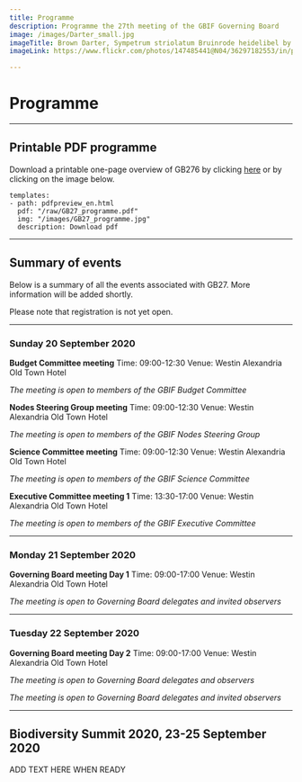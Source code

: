 ```yaml
---
title: Programme
description: Programme the 27th meeting of the GBIF Governing Board 
image: /images/Darter_small.jpg
imageTitle: Brown Darter, Sympetrum striolatum Bruinrode heidelibel by Corine Bliek
imageLink: https://www.flickr.com/photos/147485441@N04/36297182553/in/photolist-XisxNi-22kn82Y-29v33bw-dB6XL7-23swWJf-mZvcZW-W44Rrj-24UXGHN-24ffvWY-UGQXHT-TTWCg8-UKm5Sh-22NcUng-T1jer5-7gLpx-TSCqSh-dxfnTT-23wbZmD-jAvdnH-RnKCH9-E24sqM-pmiP7C-dwdkbx-W2DNpq-XxYCkd-TpjnB1-33tZpR-U7bfpw-216g6Rk-Uiu2mE-WwWmE8-SPawvv-SQqpeq-pqfsJU-Xbygom-23uqTAe-Tr6AXw-nQwWY8-UiiwAU-UQSaZF-2cSrGDi-27mF4Sv-pGfkEo-WzecAm-UyvC7K-TrqdJd-YtSpxB-21Tu84N-22F3aS6-JayVgU

---
```


# Programme

<!-- toc -->
<!-- tocstop -->

-----------------------

## Printable PDF programme
Download a printable one-page overview of GB276 by clicking [here](/raw/GB27_programme.pdf) or by clicking on the image below.  


```styledYaml
templates:
- path: pdfpreview_en.html
  pdf: "/raw/GB27_programme.pdf"
  img: "/images/GB27_programme.jpg"
  description: Download pdf
```

-----------------------

## Summary of events

Below is a summary of all the events associated with GB27. More information will be added shortly. 

Please note that registration is not yet open.  


-----------------------

### Sunday 20 September 2020

**Budget Committee meeting**
Time: 09:00-12:30
Venue: Westin Alexandria Old Town Hotel

*The meeting is open to members of the GBIF Budget Committee*

**Nodes Steering Group meeting**
Time: 09:00-12:30
Venue: Westin Alexandria Old Town Hotel

*The meeting is open to members of the GBIF Nodes Steering Group*

**Science Committee meeting**
Time: 09:00-12:30
Venue: Westin Alexandria Old Town Hotel

*The meeting is open to members of the GBIF Science Committee*

**Executive Committee meeting 1**
Time: 13:30-17:00
Venue: Westin Alexandria Old Town Hotel

*The meeting is open to members of the GBIF Executive Committee*


-----------------------

### Monday 21 September 2020

**Governing Board meeting Day 1**
Time: 09:00-17:00
Venue: Westin Alexandria Old Town Hotel

*The meeting is open to Governing Board delegates and invited observers*


-----------------------

### Tuesday 22 September 2020

**Governing Board meeting Day 2**
Time: 09:00-17:00
Venue: Westin Alexandria Old Town Hotel

*The meeting is open to Governing Board delegates and observers*

*The meeting is open to Governing Board delegates and invited observers*


-----------------------

## Biodiversity Summit 2020, 23-25 September 2020 

ADD TEXT HERE WHEN READY
